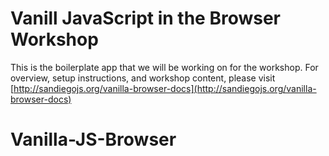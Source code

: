# Vanill JavaScript in the Browser Workshop

This is the boilerplate app that we will be working on for the workshop. For overview, setup instructions, and workshop content, please visit [http://sandiegojs.org/vanilla-browser-docs](http://sandiegojs.org/vanilla-browser-docs)

# Vanilla-JS-Browser
